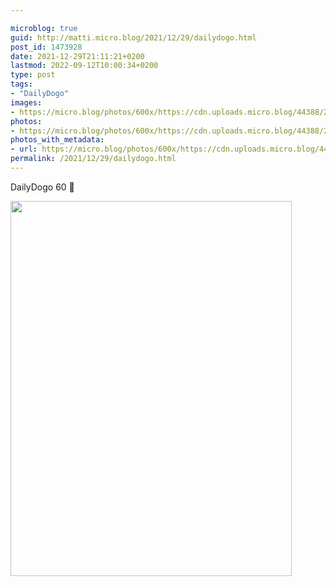 ```yaml
---

microblog: true
guid: http://matti.micro.blog/2021/12/29/dailydogo.html
post_id: 1473928
date: 2021-12-29T21:11:21+0200
lastmod: 2022-09-12T10:00:34+0200
type: post
tags:
- "DailyDogo"
images:
- https://micro.blog/photos/600x/https://cdn.uploads.micro.blog/44388/2021/9fe00c6855.jpg
photos:
- https://micro.blog/photos/600x/https://cdn.uploads.micro.blog/44388/2021/9fe00c6855.jpg
photos_with_metadata:
- url: https://micro.blog/photos/600x/https://cdn.uploads.micro.blog/44388/2021/9fe00c6855.jpg
permalink: /2021/12/29/dailydogo.html
---
```

DailyDogo 60 🐶

<img src="/media/uploads/2021/9fe00c6855.jpg" width="450" height="600" alt="" />
